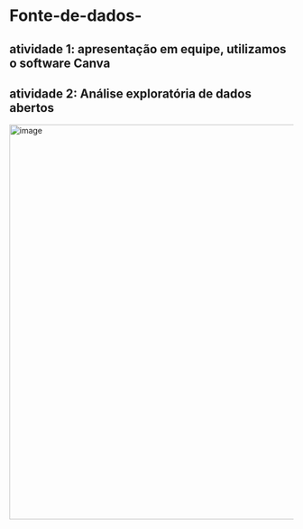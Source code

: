 # Fonte-de-dados-
## atividade 1: apresentação em equipe, utilizamos o software Canva 

## atividade 2: Análise exploratória de dados abertos 
<img width="1739" height="700" alt="image" src="https://github.com/user-attachments/assets/ec4c33a0-f003-4765-a2f3-65eb898256a2" />
